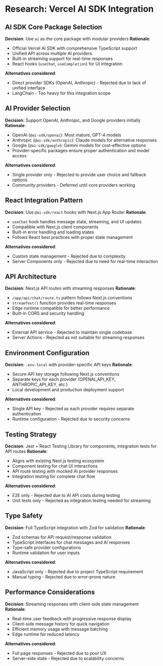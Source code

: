 # Research: Vercel AI SDK Integration

## AI SDK Core Package Selection

**Decision**: Use `ai` as the core package with modular providers
**Rationale**:
- Official Vercel AI SDK with comprehensive TypeScript support
- Unified API across multiple AI providers
- Built-in streaming support for real-time responses
- React hooks (`useChat`, `useCompletion`) for UI integration

**Alternatives considered**:
- Direct provider SDKs (OpenAI, Anthropic) - Rejected due to lack of unified interface
- LangChain - Too heavy for this integration scope

## AI Provider Selection

**Decision**: Support OpenAI, Anthropic, and Google providers initially
**Rationale**:
- OpenAI (`@ai-sdk/openai`): Most mature, GPT-4 models
- Anthropic (`@ai-sdk/anthropic`): Claude models for alternative responses
- Google (`@ai-sdk/google`): Gemini models for cost-effective options
- Provider-specific packages ensure proper authentication and model access

**Alternatives considered**:
- Single provider only - Rejected to provide user choice and fallback options
- Community providers - Deferred until core providers working

## React Integration Pattern

**Decision**: Use `@ai-sdk/react` hooks with Next.js App Router
**Rationale**:
- `useChat` hook handles message state, streaming, and UI updates
- Compatible with Next.js client components
- Built-in error handling and loading states
- Follows React best practices with proper state management

**Alternatives considered**:
- Custom state management - Rejected due to complexity
- Server Components only - Rejected due to need for real-time interaction

## API Architecture

**Decision**: Next.js API routes with streaming responses
**Rationale**:
- `/app/api/chat/route.ts` pattern follows Next.js conventions
- `streamText()` function provides real-time responses
- Edge runtime compatible for better performance
- Built-in CORS and security handling

**Alternatives considered**:
- External API service - Rejected to maintain single codebase
- Server Actions - Rejected as not suitable for streaming responses

## Environment Configuration

**Decision**: `.env.local` with provider-specific API keys
**Rationale**:
- Secure API key storage following Next.js conventions
- Separate keys for each provider (OPENAI_API_KEY, ANTHROPIC_API_KEY, etc.)
- Local development and production deployment support

**Alternatives considered**:
- Single API key - Rejected as each provider requires separate authentication
- Runtime configuration - Rejected due to security concerns

## Testing Strategy

**Decision**: Jest + React Testing Library for components, integration tests for API routes
**Rationale**:
- Aligns with existing Next.js testing ecosystem
- Component testing for chat UI interactions
- API route testing with mocked AI provider responses
- Integration testing for complete chat flow

**Alternatives considered**:
- E2E only - Rejected due to AI API costs during testing
- Unit tests only - Rejected as integration testing needed for streaming

## Type Safety

**Decision**: Full TypeScript integration with Zod for validation
**Rationale**:
- Zod schemas for API request/response validation
- TypeScript interfaces for chat messages and AI responses
- Type-safe provider configurations
- Runtime validation for user inputs

**Alternatives considered**:
- JavaScript only - Rejected due to project TypeScript requirement
- Manual typing - Rejected due to error-prone nature

## Performance Considerations

**Decision**: Streaming responses with client-side state management
**Rationale**:
- Real-time user feedback with progressive response display
- Client-side message history for quick navigation
- Efficient memory usage with message batching
- Edge runtime for reduced latency

**Alternatives considered**:
- Full page responses - Rejected due to poor UX
- Server-side state - Rejected due to scalability concerns